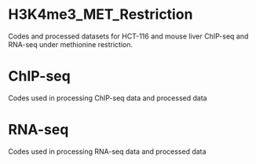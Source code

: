 # H3K4me3_MET_Restriction
Codes and processed datasets for HCT-116 and mouse liver ChIP-seq and RNA-seq under methionine restriction.

# ChIP-seq
Codes used in processing ChIP-seq data and processed data

# RNA-seq
Codes used in processing RNA-seq data and processed data
